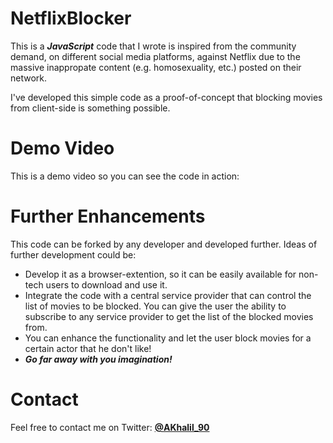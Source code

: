 # NetflixBlocker
This is a ***JavaScript*** code that I wrote is inspired from the community demand, on different social media platforms, against Netflix due to the massive inappropate content (e.g. homosexuality, etc.) posted on their network.

I've developed this simple code as a proof-of-concept that blocking movies from client-side is something possible.
 
# Demo Video
This is a demo video so you can see the code in action:

# Further Enhancements
This code can be forked by any developer and developed further. Ideas of further development could be:
- Develop it as a browser-extention, so it can be easily available for non-tech users to download and use it.
- Integrate the code with a central service provider that can control the list of movies to be blocked. You can give the user the ability to subscribe to any service provider to get the list of the blocked movies from.
- You can enhance the functionality and let the user block movies for a certain actor that he don't like!
- ***Go far away with you imagination!***

# Contact
Feel free to contact me on Twitter: **[@AKhalil_90](https://twitter.com/AKhalil_90)**
